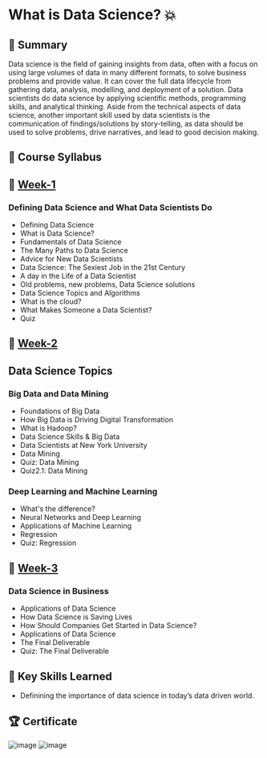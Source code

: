 <h1>What is Data Science? 💥</h1>

## 📄 Summary

Data science is the field of gaining insights from data, often with a focus on using large volumes of data in many different formats, to solve business problems and provide value. It can cover the full data lifecycle from gathering data, analysis, modelling, and deployment of a solution. Data scientists do data science by applying scientific methods, programming skills, and analytical thinking. Aside from the technical aspects of data science, another important skill used by data scientists is the communication of findings/solutions by story-telling, as data should be used to solve problems, drive narratives, and lead to good decision making.

## 📑 Course Syllabus

 ## 📅 [Week-1](https://github.com/DerartuDagne/IBM-Data-Science-Professional-Certificates/tree/main/01.%20What%20is%20Data%20Science%20%3F)

  ### Defining Data Science and What Data Scientists Do

- Defining Data Science
- What is Data Science?
- Fundamentals of Data Science
- The Many Paths to Data Science
- Advice for New Data Scientists
- Data Science: The Sexiest Job in the 21st Century
- A day in the Life of a Data Scientist
- Old problems, new problems, Data Science solutions
- Data Science Topics and Algorithms
- What is the cloud?
- What Makes Someone a Data Scientist?
- Quiz

## 📅 [Week-2](https://github.com/DerartuDagne/IBM-Data-Science-Professional-Certificates/tree/main/01.%20What%20is%20Data%20Science%20%3F/Week_2)

 ## Data Science Topics

 ### Big Data and Data Mining
 
- Foundations of Big Data
- How Big Data is Driving Digital Transformation
- What is Hadoop?
- Data Science Skills & Big Data
- Data Scientists at New York University
- Data Mining
- Quiz: Data Mining
- Quiz2.1: Data Mining

 ### Deep Learning and Machine Learning

- What's the difference?
- Neural Networks and Deep Learning
- Applications of Machine Learning
- Regression
- Quiz: Regression

## 📅 [Week-3](https://github.com/DerartuDagne/IBM-Data-Science-Professional-Certificates/tree/main/01.%20What%20is%20Data%20Science%20%3F/Week_3)

 ### Data Science in Business
 
- Applications of Data Science
- How Data Science is Saving Lives
- How Should Companies Get Started in Data Science?
- Applications of Data Science
- The Final Deliverable
- Quiz: The Final Deliverable

## 🔑 Key Skills Learned

- Definining the importance of data science in today’s data driven world.

<h2>🏆 Certificate</h2>

![image](https://user-images.githubusercontent.com/112087783/229830502-8477e502-c74f-45a9-9744-a3a614b24d5f.png) ![image](https://user-images.githubusercontent.com/112087783/229830834-e4f08c56-4d61-4ec5-bfab-280710140b2c.png)




